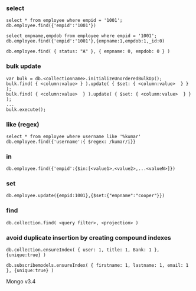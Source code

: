 ### select

  ```
  select * from employee where empid = '1001';
  db.employee.find({'empid':'1001'})
  ```
  
  ```
  select empname,empdob from employee where empid = '1001';
  db.employee.find({'empid':'1001'},{empname:1,empdob:1,_id:0)
  ```
  
  ```
  db.employee.find( { status: "A" }, { empname: 0, empdob: 0 } )
  ```

### bulk update


  ```
  var bulk = db.<collectionname>.initializeUnorderedBulkOp();
  bulk.find( { <column:value> } ).update( { $set: { <column:value>  } } );
  bulk.find( { <column:value>  } ).update( { $set: { <column:value>  } } );
  ...
  bulk.execute();
  ```
  
  
### like (regex)

  ```
  select * from employee where username like '%kumar'
  db.employee.find({'username':{ $regex: /kumar/i}}
  ```
  
### in 

  ```
  db.employee.find({'empid':{$in:[<value1>,<value2>,...<valueN>]})
  ```
  
### set

  ```
  db.employee.update({empid:1001},{$set:{"empname":"cooper"}})
  ```
   
### find

  ```
  db.collection.find( <query filter>, <projection> )
  ```
  
### avoid duplicate insertion by creating compound indexes
  ```
  db.collection.ensureIndex( { user: 1, title: 1, Bank: 1 }, {unique:true} )
  
  db.subscribemodels.ensureIndex( { firstname: 1, lastname: 1, email: 1 }, {unique:true} )
  ```
  Mongo v3.4

